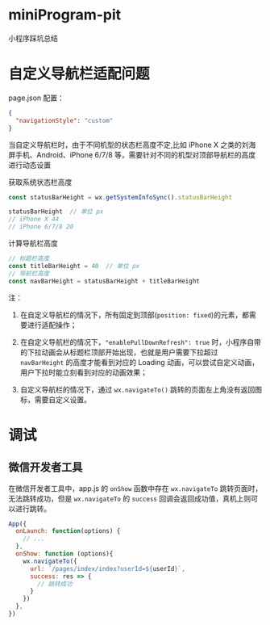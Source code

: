 # miniProgram-pit
小程序踩坑总结

# 自定义导航栏适配问题

page.json 配置：

```json
{
  "navigationStyle": "custom"
}
```

当自定义导航栏时，由于不同机型的状态栏高度不定,比如 iPhone X 之类的刘海屏手机、Android、iPhone 6/7/8 等，需要针对不同的机型对顶部导航栏的高度进行动态设置

获取系统状态栏高度

```js
const statusBarHeight = wx.getSystemInfoSync().statusBarHeight

statusBarHeight  // 单位 px
// iPhone X 44
// iPhone 6/7/8 20
```

计算导航栏高度

```js
// 标题栏高度
const titleBarHeight = 40  // 单位 px
// 导航栏高度
const navBarHeight = statusBarHeight + titleBarHeight
```

注：
1. 在自定义导航栏的情况下，所有固定到顶部(`position: fixed`)的元素，都需要进行适配操作；

2. 在自定义导航栏的情况下，`"enablePullDownRefresh": true` 时，小程序自带的下拉动画会从标题栏顶部开始出现，也就是用户需要下拉超过 `navBarHeight` 的高度才能看到对应的 Loading 动画，可以尝试自定义动画，用户下拉时能立刻看到对应的动画效果；

3. 自定义导航栏的情况下，通过 `wx.navigateTo()` 跳转的页面左上角没有返回图标，需要自定义设置。


# 调试

## 微信开发者工具

在微信开发者工具中，app.js 的 `onShow` 函数中存在 `wx.navigateTo` 跳转页面时，无法跳转成功，但是 `wx.navigateTo` 的 `success` 回调会返回成功值，真机上则可以进行跳转。

```js
App({
  onLaunch: function(options) {
    // ...
  },
  onShow: function (options){
    wx.navigateTo({
      url: `/pages/index/index?userId=${userId}`,
      success: res => {
        // 跳转成功
      }
    })
  },
})
```